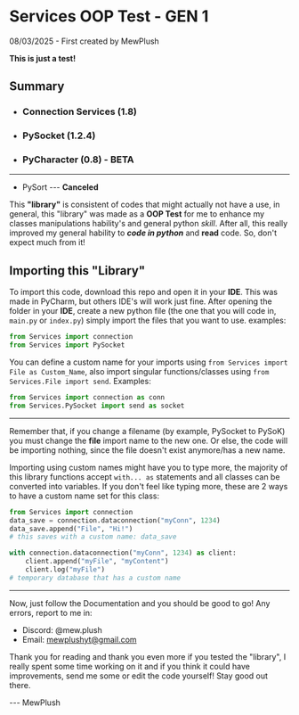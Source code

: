 # Services OOP Test - GEN 1
08/03/2025 - First created by MewPlush

**This is just a test!**

## Summary
- ### Connection Services (1.8)
- ### PySocket (1.2.4)
- ### PyCharacter (0.8) - BETA
---
- PySort --- __Canceled__


This __"library"__ is consistent of codes that might actually not have a use, in general, this "library" was made as a __OOP Test__ for me to enhance my classes manipulations hability's and general python _skill_. After all, this really improved my general hability to ___code in python___ and __read__ code.
So, don't expect much from it!

## Importing this "Library"

To import this code, download this repo and open it in your __IDE__. This was made in PyCharm, but others IDE's will work just fine. After opening the folder in your __IDE__, create a new python file (the one that you will code in, `main.py` or `index.py`) simply import the files that you want to use. 
examples:
```py
from Services import connection
from Services import PySocket
```
You can define a custom name for your imports using `from Services import File as Custom_Name`, also import singular functions/classes using `from Services.File import send`. Examples:
```py
from Services import connection as conn
from Services.PySocket import send as socket
```
---
Remember that, if you change a filename (by example, PySocket to PySoK) you must change the **file** import name to the new one. Or else, the code will be importing nothing, since the file doesn't exist anymore/has a new name.

Importing using custom names might have you to type more, the majority of this library functions accept `with... as` statements and all classes can be converted into variables. 
If you don't feel like typing more, these are 2 ways to have a custom name set for this class:
```py
from Services import connection
data_save = connection.dataconnection("myConn", 1234)
data_save.append("File", "Hi!")
# this saves with a custom name: data_save

with connection.dataconnection("myConn", 1234) as client:
	client.append("myFile", "myContent")
	client.log("myFile")
# temporary database that has a custom name
```
---
Now, just follow the Documentation and you should be good to go! Any errors, report to me in:

- Discord: @mew.plush
- Email: mewplushyt@gmail.com

Thank you for reading and thank you even more if you tested the "library", I really spent some time working on it and if you think it could have improvements, send me some or edit the code yourself!
Stay good out there.
 
--- MewPlush


